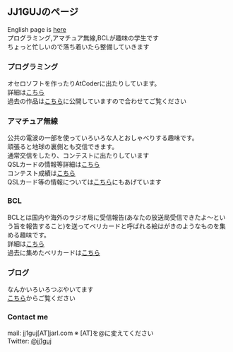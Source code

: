 ## JJ1GUJのページ
English page is [here](https://jj1guj.github.io/index_english)  
プログラミング,アマチュア無線,BCLが趣味の学生です  
ちょっと忙しいので落ち着いたら整備していきます

### プログラミング
オセロソフトを作ったりAtCoderに出たりしています。  
詳細は[こちら](https://jj1guj.github.io/programming/programming)  
過去の作品は[こちら](https://github.com/jj1guj)に公開していますので合わせてご覧ください  

### アマチュア無線
公共の電波の一部を使っていろいろな人とおしゃべりする趣味です。  
頑張ると地球の裏側とも交信できます。  
通常交信をしたり、コンテストに出たりしています  
QSLカードの情報等詳細は[こちら](https://jj1guj.github.io/hamradio/hamradio)  
コンテスト成績は[こちら](https://jj1guj.github.io/hamradio/contests)  
QSLカード等の情報については[こちら](https://www.qrzcq.com/call/JJ1GUJ)にもあげています  

### BCL
BCLとは国内や海外のラジオ局に受信報告(あなたの放送局受信できたよ～という旨を報告すること)を送ってベリカードと呼ばれる絵はがきのようなものを集める趣味です。  
詳細は[こちら](https://jj1guj.github.io/bcl/bcl)  
過去に集めたベリカードは[こちら](https://jj1guj.github.io/bcl/card_got)
### ブログ
なんかいろいろつぶやいてます  
[こちら](https://jj1guj.hatenablog.com/)からご覧ください  

### Contact me
mail: jj1guj\[AT\]jarl.com  ※ \[AT\]を@に変えてください  
Twitter: [@jj1guj](https://twitter.com/jj1guj)
